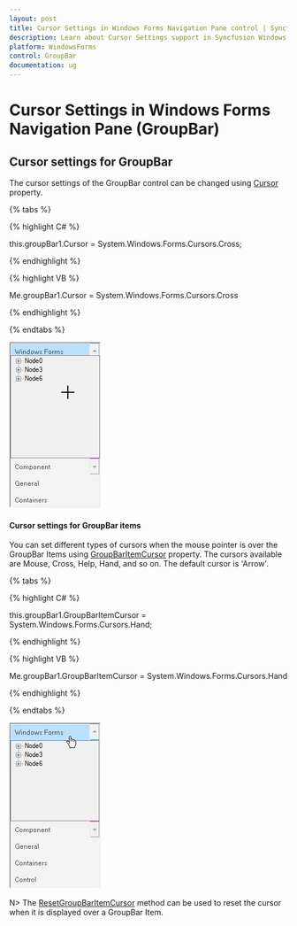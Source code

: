 ```yaml
---
layout: post
title: Cursor Settings in Windows Forms Navigation Pane control | Syncfusion
description: Learn about Cursor Settings support in Syncfusion Windows Forms Navigation Pane (GroupBar) control and more details.
platform: WindowsForms
control: GroupBar
documentation: ug
---
```

# Cursor Settings in Windows Forms Navigation Pane (GroupBar)

## Cursor settings for GroupBar

The cursor settings of the GroupBar control can be changed using [Cursor](https://help.syncfusion.com/cr/windowsforms/Syncfusion.Windows.Forms.Tools.GroupBar.html#Syncfusion_Windows_Forms_Tools_GroupBar_Cursor) property.

{% tabs %}

{% highlight C# %}

this.groupBar1.Cursor = System.Windows.Forms.Cursors.Cross;

{% endhighlight %}



{% highlight VB %} 

Me.groupBar1.Cursor = System.Windows.Forms.Cursors.Cross

{% endhighlight %}

{% endtabs %}

![GroupBar cursor](Overview_images/Overview_img34.jpeg)



#### Cursor settings for GroupBar items

You can set different types of cursors when the mouse pointer is over the GroupBar Items using [GroupBarItemCursor](https://help.syncfusion.com/cr/windowsforms/Syncfusion.Windows.Forms.Tools.GroupBar.html#Syncfusion_Windows_Forms_Tools_GroupBar_GroupBarItemCursor) property. The cursors available are Mouse, Cross, Help, Hand, and so on. The default cursor is 'Arrow'.

{% tabs %}

{% highlight C# %}

this.groupBar1.GroupBarItemCursor = System.Windows.Forms.Cursors.Hand;

 {% endhighlight %}


{% highlight VB %}

Me.groupBar1.GroupBarItemCursor = System.Windows.Forms.Cursors.Hand

{% endhighlight %}

{% endtabs %}

 ![GroupBarItem cusrsor](Overview_images/Overview_img35.jpeg)


N> The [ResetGroupBarItemCursor](https://help.syncfusion.com/cr/windowsforms/Syncfusion.Windows.Forms.Tools.GroupBar.html#Syncfusion_Windows_Forms_Tools_GroupBar_ResetGroupBarItemCursor) method can be used to reset the cursor when it is displayed over a GroupBar Item.
